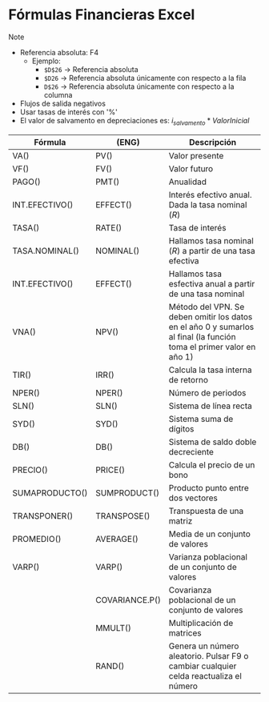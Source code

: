 # Fórmulas Financieras Excel

>[!Note]
>- Referencia absoluta: F4
>	- Ejemplo: 
>		- `$D$26` -> Referencia absoluta
>		- `$D26` -> Referencia absoluta únicamente con respecto a la fila
>		- `D$26` -> Referencia absoluta únicamente con respecto a la columna
>- Flujos de salida negativos
>- Usar tasas de interés con '%'
>- El valor de salvamento en depreciaciones es: $i_{salvamento}*ValorInicial$

| Fórmula | (ENG) | Descripción |
|-|-|-|
| VA() | PV() | Valor presente |
| VF() | FV() | Valor futuro |
| PAGO() | PMT() | Anualidad |
| INT.EFECTIVO() | EFFECT() | Interés efectivo anual. Dada la tasa nominal ($R$) |
| TASA() | RATE() | Tasa de interés |
| TASA.NOMINAL() | NOMINAL() | Hallamos tasa nominal ($R$) a partir de una tasa efectiva |
| INT.EFECTIVO() | EFFECT() | Hallamos tasa esfectiva anual a partir de una tasa nominal |
| VNA() | NPV() | Método del VPN. Se deben omitir los datos en el año 0 y sumarlos al final (la función toma el primer valor en año 1) |
| TIR() | IRR() | Calcula la tasa interna de retorno |
| NPER() | NPER() | Número de periodos |
| SLN() | SLN() | Sistema de línea recta |
| SYD() | SYD() | Sistema suma de dígitos |
| DB() | DB() | Sistema de saldo doble decreciente |
| PRECIO() | PRICE() | Calcula el precio de un bono |
| SUMAPRODUCTO() | SUMPRODUCT() | Producto punto entre dos vectores |
| TRANSPONER() | TRANSPOSE() | Transpuesta de una matriz |
| PROMEDIO() | AVERAGE() | Media de un conjunto de valores |
| VARP() | VARP() | Varianza poblacional de un conjunto de valores |
|  | COVARIANCE.P() | Covarianza poblacional de un conjunto de valores |
| | MMULT() | Multiplicación de matrices |
| | RAND() | Genera un número aleatorio. Pulsar F9 o cambiar cualquier celda reactualiza el número |




